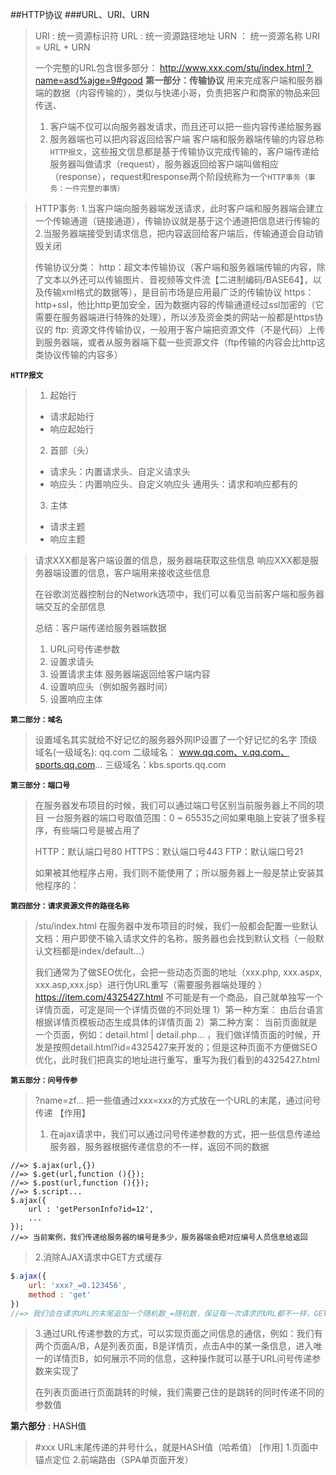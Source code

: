 ﻿##HTTP协议
###URL、URI、URN

> URI : 统一资源标识符
> URL : 统一资源路径地址
> URN ： 统一资源名称
> URI = URL + URN
> 
> 一个完整的URL包含很多部分：
> http://www.xxx.com/stu/index.html？name=asd%ajge=9#good
> **第一部分：传输协议**
> 用来完成客户端和服务器端的数据（内容传输的），类似与快递小哥，负责把客户和商家的物品来回传送、
> 1. 客户端不仅可以向服务器发请求，而且还可以把一些内容传递给服务器
> 2. 服务器端也可以把内容返回给客户端
> 客户端和服务器端传输的内容总称`HTTP报文`，这些报文信息都是基于传输协议完成传输的，客户端传递给服务器叫做请求（request），服务器返回给客户端叫做相应（response），request和response两个阶段统称为一个`HTTP事务（事务：一件完整的事情）`

> HTTP事务:
> 1.当客户端向服务器端发送请求，此时客户端和服务器端会建立一个传输通道（链接通道），传输协议就是基于这个通道把信息进行传输的
> 2.当服务器端接受到请求信息，把内容返回给客户端后，传输通道会自动销毁关闭
> 
> 传输协议分类：
> http：超文本传输协议（客户端和服务器端传输的内容，除了文本以外还可以传输图片、音视频等文件流【二进制编码/BASE64】，以及传输xml格式的数据等），是目前市场是应用最广泛的传输协议
> https：http+ssl，他比http更加安全，因为数据内容的传输通道经过ssl加密的（它需要在服务器端进行特殊的处理），所以涉及资金类的网站一般都是https协议的
> ftp: 资源文件传输协议，一般用于客户端把资源文件（不是代码）上传到服务器端，或者从服务器端下载一些资源文件（ftp传输的内容会比http这类协议传输的内容多）

**`HTTP报文`**

> 1. 起始行
> - 请求起始行
> - 响应起始行
> 2. 首部（头）
> - 请求头：内置请求头、自定义请求头
> - 响应头：内置响应头、自定义响应头
>   通用头：请求和响应都有的
> 3. 主体
> - 请求主题
> - 响应主题

> 请求XXX都是客户端设置的信息，服务器端获取这些信息
> 响应XXX都是服务器端设置的信息，客户端用来接收这些信息
> 
> 在谷歌浏览器控制台的Network选项中，我们可以看见当前客户端和服务器端交互的全部信息
> 
> 总结：客户端传递给服务器端数据
> 1. URL问号传递参数
> 2. 设置求请头
> 3. 设置请求主体
> 服务器端返回给客户端内容
> 1. 设置响应头（例如服务器时间）
> 2. 设置响应主体

**`第二部分：域名`**

> 设置域名其实就给不好记忆的服务器外网IP设置了一个好记忆的名字
> 顶级域名(一级域名): qq.com
> 二级域名： www.qq.com、v.qq.com、sports.qq.com...
> 三级域名：kbs.sports.qq.com

**`第三部分：端口号`**

> 在服务器发布项目的时候，我们可以通过端口号区别当前服务器上不同的项目
> 一台服务器的端口号取值范围：0 ~ 65535之间如果电脑上安装了很多程序，有些端口号是被占用了
> 
> HTTP：默认端口号80
> HTTPS：默认端口号443
> FTP：默认端口号21
> 
> 如果被其他程序占用，我们则不能使用了；所以服务器上一般是禁止安装其他程序的：

**`第四部分：请求资源文件的路径名称`**

> /stu/index.html
> 在服务器中发布项目的时候，我们一般都会配置一些默认文档：用户即使不输入请求文件的名称，服务器也会找到默认文档（一般默认文档都是index/default...）
> 
> 我们通常为了做SEO优化，会把一些动态页面的地址（xxx.php, xxx.aspx, xxx.asp,xxx.jsp）进行伪URL重写（需要服务器端处理的
）
> https://item.com/4325427.html
> 不可能是有一个商品，自己就单独写一个详情页面，可定是同一个详情页做的不同处理
> 1）第一种方案：
> 由后台语言根据详情页模板动态生成具体的详情页面
> 2）第二种方案：
> 当前页面就是一个页面，例如：detail.html | detail.php... ，我们做详情页面的时候，开发是按照detail.html?id=4325427来开发的；但是这种页面不方便做SEO优化，此时我们把真实的地址进行重写，重写为我们看到的4325427.html

**`第五部分：问号传参`**

> ?name=zf...
> 把一些值通过xxx=xxx的方式放在一个URL的末尾，通过问号传递
> 【作用】
> 1. 在ajax请求中，我们可以通过问号传递参数的方式，把一些信息传递给服务器，服务器根据传递信息的不一样，返回不同的数据

```javascirpt
//=> $.ajax(url,{})
//=> $.get(url,function (){});
//=> $.post(url,function (){});
//=> $.script...
$.ajax({
    url : 'getPersonInfo?id=12',
    ...
});
//=> 当前案例，我们传递给服务器的编号是多少，服务器端会把对应编号人员信息给返回
```

> 2.消除AJAX请求中GET方式缓存

```javascript
$.ajax({
    url: 'xxx?_=0.123456',
    method : 'get'
})
//=> 我们会在请求URL的末尾追加一个随机数_=随机数，保证每一次请求的URL都不一样，GET的缓存问题解决
```

> 3.通过URL传递参数的方式，可以实现页面之间信息的通信，例如：我们有两个页面A/B，A是列表页面，B是详情页，点击A中的某一条信息，进入唯一的详情页B，如何展示不同的信息，这种操作就可以基于URL问号传递参数来实现了
> 
> 在列表页面进行页面跳转的时候，我们需要己住的是跳转的同时传递不同的参数值

**第六部分** : HASH值

> \#xxx
> URL末尾传递的井号什么，就是HASH值（哈希值）
> [作用]
> 1.页面中锚点定位
> 2.前端路由（SPA单页面开发）



